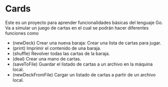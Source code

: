 # Cards

Este es un proyecto para aprender funcionalidades básicas del lenguaje Go.
Va a simular un juego de cartas en el cual se podrán hacer diferentes funciones como

- (newDeck) Crear una nueva baraja: Crear una lista de cartas para jugar.
- (print) Imprimir el contenido de una baraja.
- (shuffle) Revolver todas las cartas de la baraja.
- (deal) Crear una mano de cartas.
- (saveToFile) Guardar el listado de cartas a un archivo en la máquina local.
- (newDeckFromFile) Cargar un listado de cartas a partir de un archivo local.
